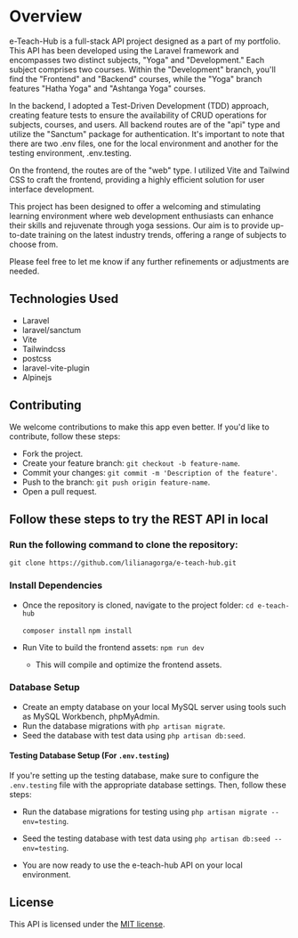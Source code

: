 # Overview
e-Teach-Hub is a full-stack API project designed as a part of my portfolio. This API has been developed using the Laravel framework and encompasses two distinct subjects, "Yoga" and "Development." Each subject comprises two courses. Within the "Development" branch, you'll find the "Frontend" and "Backend" courses, while the "Yoga" branch features "Hatha Yoga" and "Ashtanga Yoga" courses.

In the backend, I adopted a Test-Driven Development (TDD) approach, creating feature tests to ensure the availability of CRUD operations for subjects, courses, and users. All backend routes are of the "api" type and utilize the "Sanctum" package for authentication. It's important to note that there are two .env files, one for the local environment and another for the testing environment, .env.testing.

On the frontend, the routes are of the "web" type. I utilized Vite and Tailwind CSS to craft the frontend, providing a highly efficient solution for user interface development.

This project has been designed to offer a welcoming and stimulating learning environment where web development enthusiasts can enhance their skills and rejuvenate through yoga sessions. Our aim is to provide up-to-date training on the latest industry trends, offering a range of subjects to choose from.

Please feel free to let me know if any further refinements or adjustments are needed.

## Technologies Used

* Laravel
* laravel/sanctum
* Vite
* Tailwindcss
* postcss
* laravel-vite-plugin
* Alpinejs

## Contributing

We welcome contributions to make this app even better. If you'd like to contribute, follow these steps:

* Fork the project.
* Create your feature branch: `git checkout -b feature-name`.
* Commit your changes: `git commit -m 'Description of the feature'`.
* Push to the branch: `git push origin feature-name`.
* Open a pull request.

## Follow these steps to try the REST API in local

### Run the following command to clone the repository:

  `git clone https://github.com/lilianagorga/e-teach-hub.git`

### Install Dependencies 

* Once the repository is cloned, navigate to the project folder: `cd e-teach-hub`

  `composer install`
  `npm install`

* Run Vite to build the frontend assets: `npm run dev`
  * This will compile and optimize the frontend assets. 

### Database Setup

* Create an empty database on your local MySQL server using tools such as MySQL Workbench, phpMyAdmin.
* Run the database migrations with `php artisan migrate`.
* Seed the database with test data using `php artisan db:seed`.

#### Testing Database Setup (For `.env.testing`)

If you're setting up the testing database, make sure to configure the `.env.testing` file with the appropriate database settings. Then, follow these steps:

* Run the database migrations for testing using `php artisan migrate --env=testing`.
* Seed the testing database with test data using `php artisan db:seed --env=testing`.

* You are now ready to use the e-teach-hub API on your local environment.


## License

This API is licensed under the [MIT license](https://opensource.org/licenses/MIT).
